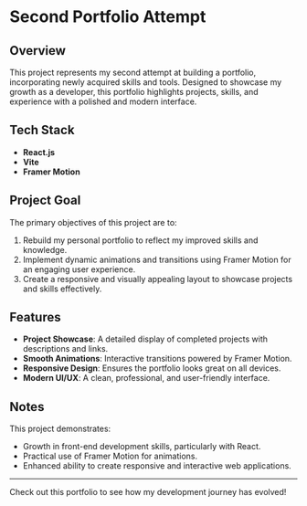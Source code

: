 # Second Portfolio Attempt

## Overview
This project represents my second attempt at building a portfolio, incorporating newly acquired skills and tools. Designed to showcase my growth as a developer, this portfolio highlights projects, skills, and experience with a polished and modern interface.

## Tech Stack
- **React.js**
- **Vite**
- **Framer Motion**

## Project Goal
The primary objectives of this project are to:
1. Rebuild my personal portfolio to reflect my improved skills and knowledge.
2. Implement dynamic animations and transitions using Framer Motion for an engaging user experience.
3. Create a responsive and visually appealing layout to showcase projects and skills effectively.

## Features
- **Project Showcase**: A detailed display of completed projects with descriptions and links.
- **Smooth Animations**: Interactive transitions powered by Framer Motion.
- **Responsive Design**: Ensures the portfolio looks great on all devices.
- **Modern UI/UX**: A clean, professional, and user-friendly interface.

## Notes
This project demonstrates:
- Growth in front-end development skills, particularly with React.
- Practical use of Framer Motion for animations.
- Enhanced ability to create responsive and interactive web applications.

---
Check out this portfolio to see how my development journey has evolved!

